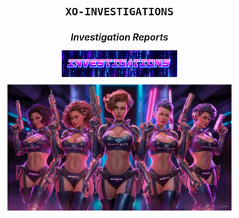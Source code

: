 
<h1 align="center"><code>XO-INVESTIGATIONS</code></h1>
<h2 align="center"><i>Investigation Reports</i></h2>

<p align="center"><a href="https://x.com/xyizko" target="_blank" rel="noopener noreferrer"><img src="https://raw.githubusercontent.com/xyizko/xo-tagz/refs/heads/main/gfx/i.png"></a></p>


[![](./gfx/x.jpeg)](https://youtu.be/rxziz-IcBKQ?feature=shared)
